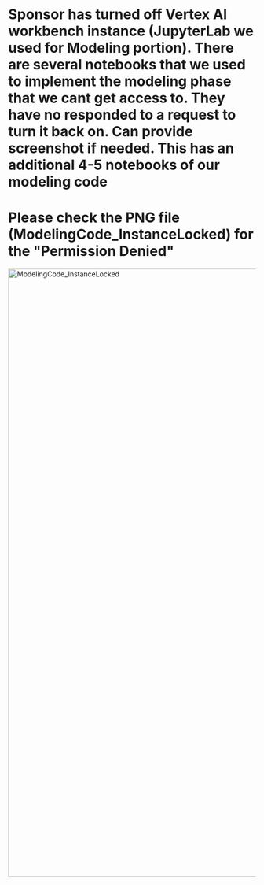 # Sponsor has turned off Vertex AI workbench instance (JupyterLab we used for Modeling portion). There are several notebooks that we used to implement the modeling phase that we cant get access to. They have no responded to a request to turn it back on. Can provide screenshot if needed. This has an additional 4-5 notebooks of our modeling code

# Please check the PNG file (ModelingCode_InstanceLocked) for the "Permission Denied"


<img width="2013" height="1236" alt="ModelingCode_InstanceLocked" src="https://github.com/user-attachments/assets/a9a88491-1068-427d-8544-87e63748003a" />
